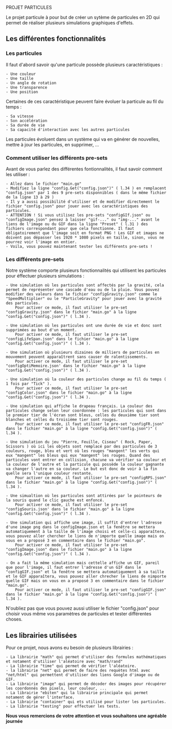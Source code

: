 PROJET PARTICULES

Le projet particule à pour but de créer un sytème de particules en 2D qui permet de réaliser plusieurs simulations graphiques d'effets.

## Les différentes fonctionnalités

### Les particules

Il faut d'abord savoir qu'une particule possède plusieurs caractéristiques :
    
    - Une couleur
    - Une taille
    - Un angle de rotation
    - Une transparence
    - Une position

Certaines de ces caractéristique peuvent faire évoluer la particule au fil du temps :
    
    - Sa vitesse
    - Son accélération
    - Sa durée de vie
    - Sa capacité d'interaction avec les autres particules

Les particules évoluent dans un système qui va en générer de nouvelles, mettre à jour les particules, en supprimer, ...

### Comment utiliser les différents pre-sets

Avant de vous parlez des différentes fontionnalités, il faut savoir comment les utiliser :

    - Allez dans le fichier "main.go"
    - Modifiez la ligne "config.Get("config.json")" ( l.34 ) en remplacent "config.json" par 1 des 9 pre-sets disponnibles ( dans le même fichier de la ligne 13 à 29 )
    - Il y a aussi possibilité d'utiliser et de modifier directement le fichier "config.json" pour jouer avec les caractéristiques des particules.
    - ATTENTION ! Si vous utilisez les pre-sets "configGIf.json" ou "configImage.json" pensez à laisser "gif-..." ou "img-..." avant le liens de l'image ou du GIF dans la ligne "Preset" ( l.31 ) des fichiers correspondant pour que cela fonctionne. Il faut obligatoirement que l'image soit en format PNG ! Les GIF et images ne doivent pas dépasser les 1920 * 1080 pixels en taille, sinon, vous ne pourrez voir l'image en entier.
    - Voila, vous pouvez maintenant tester les différents pre-sets !

### Les différents pre-sets

Notre système comporte plusieurs fonctionnalités qui utilisent les particules pour éffectuer plusieurs simulations :
    
    - Une simulation où les particules sont affectés par la gravité, cela permet de représenter une cascade d'eau ou de la pluie. Vous pouvez modifier des valeurs dans le fichier "configGravity.json" comme le "SpeedMultiplier" ou le "ParticleGravity" pour jouer avec la gravité des particules.
        Pour activer ce mode, il faut utiliser le pre-set "configGravity.json" dans le fichier "main.go" à la ligne "config.Get("config.json")" ( l.34 ).

    - Une simulation où les particules ont une durée de vie et donc sont supprimées au bout d'un moment.
        Pour activer ce mode, il faut utiliser le pre-set "configLifeSpan.json" dans le fichier "main.go" à la ligne "config.Get("config.json")" ( l.34 ).

    - Une simulation où plusieurs dizaines de milliers de particules en mouvement peuvent apparaîtrent sans causer de ralentissements.
        Pour activer ce mode, il faut utiliser le pre-set "configOptiMemoire.json' dans le fichier "main.go" à la ligne "config.Get("config.json")" ( l.34 ).

    - Une simulation où la couleur des particules change au fil du temps ( 1 fois par "Tick" ).
        Pour activer ce mode, il faut utiliser le pre-set "configColor.json" dans le fichier "main.go" à la ligne "config.Get("config.json")" ( l.34 ).

    - Une simulation qui affiche le drapeau français. La couleur des particules change selon leur coordonnée : les particules qui sont dans le premier tier de l'écran sont bleus, celles du deuxième tier sont blanches et celles du troisième tier sont rouges.
        Pour activer ce mode, il faut utiliser le pre-set "configFR.json" dans le fichier "main.go" à la ligne "config.Get("config.json")" ( l.34 ).

    - Une simulation du jeu "Pierre, Feuille, Ciseau" ( Rock, Paper, Scissors ) où ici les objets sont remplacé par des particules de 3 couleurs, rouge, bleu et vert où les rouges "mangent" les verts qui eux "mangent" les bleus qui eux "mangent" les rouges. Quand des particules vont entrer en collision, chacune va vérifier sa couleur et la couleur de l'autre et la particule qui possède la couleur gagnante va changer l'autre en sa couleur. Le but est donc de voir à la fin quelle sera l'unique couleur restante.
        Pour activer ce mode, il faut utiliser le pre-set "configRPS.json" dans le fichier "main.go" à la ligne "config.Get("config.json")" ( l.34 ).

    - Une simualtion où les particules sont attirées par le pointeurs de la souris quand le clic gauche est enfoncé.
        Pour activer ce mode, il faut utiliser le pre-set "configSouris.json' dans le fichier "main.go" à la ligne "config.Get("config.json")" ( l.34 ).

    - Une simulation qui affiche une image, il suffit d'entrer l'adresse d'une image png dans le configImage.json et la fenêtre se mettera automatiquement à la taille de l'image choisi et celle-ci apparaîtera, vous pouvez aller chercher le liens de n'importe quelle image mais on vous en a proposé 3 en commentaire dans le fichier "main.go".
        Pour activer ce mode, il faut utiliser le pre-set "configImage.json" dans le fichier "main.go" à la ligne "config.Get("config.json")" ( l.34 ).
        
    - On a fait la même simulation mais cettelle affiche un GIF, pareil que pour l'image, il faut entrer l'adresse d'un GIF dans le "configGIF.json" et la fenêtre se mettera automatiquement à sa taille et le GIF apparaîtera, vous pouvez aller chrecher le liens de nimporte quelle GIF mais on vous en a proposé 3 en commentaire dans le fichier "main.go".
        Pour activer ce mode, il faut utiliser le pre-set "configGIF.json" dans le fichier "main.go" à la ligne "config.Get("config.json")" ( l.34 ).

N'oubliez pas que vous pouvez aussi utiliser le fichier "config.json" pour choisir vous même vos paramètres de particules et tester différentes choses.

## Les librairies utilisées

Pour ce projet, nous avons eu besoin de plusieurs librairies :

    - La librairie "math" qui permet d'utiliser des formules mathématiques et notament d'utiliser l'aléatoire avec "math/rand"
    - La librairie "time" qui permet de vérifier l'aléatoire.
    - la librairie "net" qui permet de faire des requètes html avec "net/html" qui permettent d'utiliser des liens Google d'image ou de GIF.
    - La librairie "image" qui permet de décoder des images pour récupérer les coordonnés des pixels, leur couleur, ...
    - La librairie "ebiten" qui la librairie principale qui permet notament de gérer l'interface.
    - La librairie "container" qui ets utilisé pour lister les particules.
    - La librairie "testing" pour effectuer les tests.

**Nous vous remercions de votre attention et vous souhaitons une agréable journée**
